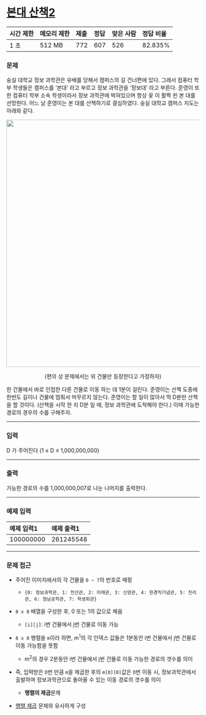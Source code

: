 # [본대 산책2](https://www.acmicpc.net/problem/12850)

<div align = center>

| 시간 제한 | 메모리 제한 | 제출 | 정답 | 맞은 사람 | 정답 비율 |
| :-------- | :---------- | :--- | :--- | :-------- | :-------- |
| 1 초      | 512 MB      | 772  | 607  | 526       | 82.835%   |

</div>

### 문제

숭실 대학교 정보 과학관은 유배를 당해서  캠퍼스의 길 건너편에 있다. 그래서 컴퓨터 학부 학생들은 캠퍼스를 ‘본대’ 라고 부르고 정보 과학관을 ‘정보대’ 라고 부른다. 준영이 또한 컴퓨터 학부 소속 학생이라서 정보 과학관에 박혀있으며 항상 꽃 이 활짝 핀 본 대를 선망한다. 어느 날 준영이는 본 대를 산책하기로 결심하였다. 숭실 대학교 캠퍼스 지도는 아래와 같다.

<div align=center>
  <img src="https://onlinejudgeimages.s3-ap-northeast-1.amazonaws.com/problem/12850/1.png" width="940" height="644"/>

  (편의 상 문제에서는 위 건물만 등장한다고 가정하자)
</div>

한 건물에서 바로 인접한 다른 건물로 이동 하는 데 1분이 걸린다. 준영이는 산책 도중에 한번도 길이나 건물에 멈춰서 머무르지 않는다. 준영이는 할 일이 많아서 딱 D분만 산책을 할 것이다. (산책을 시작 한 지 D분 일 때, 정보 과학관에 도착해야 한다.) 이때 가능한 경로의 경우의 수를 구해주자.

---

### 입력

D 가 주어진다 (1 ≤ D ≤ 1,000,000,000) 

---

### 출력

가능한 경로의 수를 1,000,000,007로 나눈 나머지를 출력한다.

---

### 예제 입력

| 예제 입력1 | 예제 출력1 |
| :--------- | :--------- |
| 100000000  | 261245548  |

---

### 문제 접근

  - 주어진 이미지에서의 각 건물을 `0 ~ 7`의 번호로 매핑

    - `{0: 정보과학관, 1: 전산관, 2: 미래관, 3: 신양관, 4: 한경직기념관, 5: 진리관, 6: 형남공학관, 7: 학생회관}`

  - `8 x 8` 배열을 구성한 후, 0 또는 1의 값으로 채움

    - `[i][j]`: i번 건물에서 j번 건물로 이동 가능

  - `8 x 8` 행렬을 `m`이라 하면, m<sup>1</sup>의 각 인덱스 값들은 1분동안 i번 건물에서 j번 건물로 이동 가능함을 뜻함

    - m<sup>2</sup>의 경우 2분동안 i번 건물에서 j번 건물로 이동 가능한 경로의 갯수를 의미

  - 즉, 입력받은 `D`번 만큼 `m`을 제곱한 후의 `m[0][0]`값은 `D`번 이동 시, 정보과학관에서 출발하며 정보과학관으로 돌아올 수 있는 이동 경로의 갯수를 의미

    - **행렬의 제곱**문제

  - [행렬 제곱](https://github.com/firemancha/Algorithm/tree/main/Baekjoon/DivideConquer/%5B10830%5D%ED%96%89%EB%A0%AC%20%EC%A0%9C%EA%B3%B1) 문제와 유사하게 구성